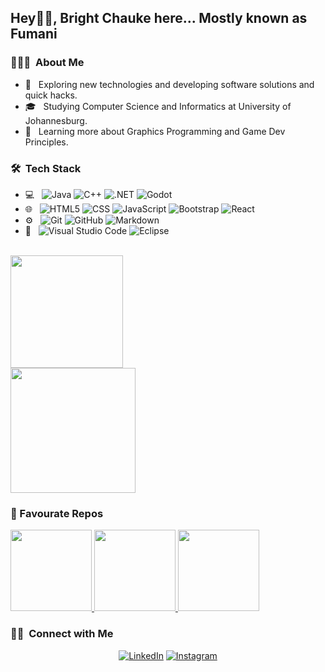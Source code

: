 <h2> Hey👋🏼, Bright Chauke here... Mostly known as Fumani</h2>

<h3> 👨🏻‍💻 &nbsp;About Me </h3>

- 🤔 &nbsp; Exploring new technologies and developing software solutions and quick hacks.
- 🎓 &nbsp; Studying Computer Science and Informatics at University of Johannesburg.
- 🌱 &nbsp; Learning more about Graphics Programming and Game Dev Principles.

<h3> 🛠 &nbsp;Tech Stack</h3>

- 💻 &nbsp;
  ![Java](https://img.shields.io/badge/-Java-333333?style=flat&logo=java&logoColor=007396)
  ![C++](https://img.shields.io/badge/-C++-333333?style=flat&logo=C%2B%2B&logoColor=00599C)
  ![.NET](https://img.shields.io/badge/-.NET-333333?style=flat&logo=.NET&logoColor=007396)
  ![Godot](https://img.shields.io/badge/-Godot-333333?style=flat&logo=godotengine&logoColor=007396)
- 🌐 &nbsp;
  ![HTML5](https://img.shields.io/badge/-HTML5-333333?style=flat&logo=HTML5)
  ![CSS](https://img.shields.io/badge/-CSS-333333?style=flat&logo=CSS3&logoColor=1572B6)
  ![JavaScript](https://img.shields.io/badge/-JavaScript-333333?style=flat&logo=javascript)
  ![Bootstrap](https://img.shields.io/badge/-Bootstrap-333333?style=flat&logo=bootstrap&logoColor=563D7C)
  ![React](https://img.shields.io/badge/-React-333333?style=flat&logo=react)
- ⚙️ &nbsp;
  ![Git](https://img.shields.io/badge/-Git-333333?style=flat&logo=git)
  ![GitHub](https://img.shields.io/badge/-GitHub-333333?style=flat&logo=github)
  ![Markdown](https://img.shields.io/badge/-Markdown-333333?style=flat&logo=markdown)
- 🔧 &nbsp;
  ![Visual Studio Code](https://img.shields.io/badge/-Visual%20Studio%20Code-333333?style=flat&logo=visual-studio-code&logoColor=007ACC)
  ![Eclipse](https://img.shields.io/badge/-Eclipse-333333?style=flat&logo=eclipse-ide&logoColor=2C2255)

<br/>

<a href="https://github.com/Artistic-Nyungu">
  <img height="180em" src="https://github-readme-stats.vercel.app/api?username=Artistic-Nyungu&theme=tokyonight&show_icons=true&rank_icon=github" />
  <br/>
  <img height="200em" src="https://github-readme-stats.vercel.app/api/top-langs/?username=Artistic-Nyungu&theme=tokyonight&layout=donut" />
</a>

<br/>

<h3> 🌟 Favourate Repos</h3>

<a href="https://github.com/Artistic-Nyungu/Godot-Planet-Procedural-Generation">
  <img height="130em" src="https://github-readme-stats.vercel.app/api/pin/?username=Artistic-Nyungu&repo=Godot-Planet-Procedural-Generation&theme=tokyonight" />
</a>
<a href="https://github.com/Artistic-Nyungu/GLSL-Shader-Trials">
  <img height="130em" src="https://github-readme-stats.vercel.app/api/pin/?username=Artistic-Nyungu&repo=GLSL-Shader-Trials&theme=tokyonight" />
</a>
<a href="https://github.com/Artistic-Nyungu/Godot-Terrain-Procedural-Generation">
  <img height="130em" src="https://github-readme-stats.vercel.app/api/pin/?username=Artistic-Nyungu&repo=Godot-Terrain-Procedural-Generation&theme=tokyonight" />
</a>

<br/>

<h3> 🤝🏻 &nbsp;Connect with Me </h3>

<p align="center">
<a href="https://www.linkedin.com/in/bright-chauke-b5300024a/"><img alt="LinkedIn" src="https://img.shields.io/badge/LinkedIn-Bright_Chauke-blue?style=flat-square&logo=linkedin"></a>
<a href="https://www.instagram.com/bra_fumani/"><img alt="Instagram" src="https://img.shields.io/badge/Instagram-Fumani_Chauke-blue?style=flat-square&logo=instagram"></a>
